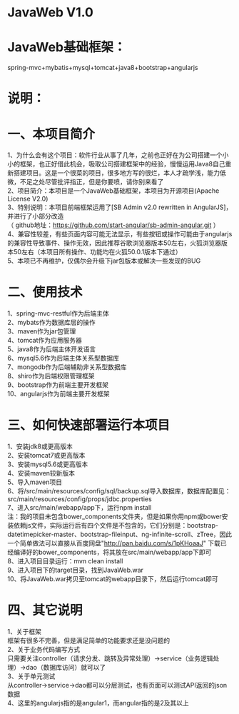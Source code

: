 # JavaWeb V1.0
# JavaWeb基础框架：
spring-mvc+mybatis+mysql+tomcat+java8+bootstrap+angularjs                     
# 说明：
# 一、本项目简介
1、为什么会有这个项目：软件行业从事了几年，之前也正好在为公司搭建一个小小的框架，也正好借此机会，吸取公司搭建框架中的经验，慢慢运用Java8自己重新搭建项目。这是一个很菜的项目，很多地方写的很烂，本人才疏学浅，能力低微，不足之处尽管批评指正，但是你要喷，请你别来看了            
2、项目简介：本项目是一个JavaWeb基础框架，本项目为开源项目(Apache License V2.0)     
3、特别说明：本项目前端框架运用了[SB Admin v2.0 rewritten in AngularJS]，并进行了小部分改造       
（ github地址：https://github.com/start-angular/sb-admin-angular.git ）    
4、兼容性较差，有些页面内容可能无法显示，有些按钮或操作可能由于angularjs的兼容性导致事件、操作无效，因此推荐谷歌浏览器版本50左右，火狐浏览器版本50左右（本项目所有操作、功能均在火狐50.0.1版本下通过）     
5、本项已不再维护，仅偶尔会升级下jar包版本或解决一些发现的BUG      
# 二、使用技术
1、spring-mvc-restful作为后端主体  
2、mybats作为数据库层的操作  
3、maven作为jar包管理    
4、tomcat作为应用服务器   
5、java8作为后端主体开发语言     
6、mysql5.6作为后端主体关系型数据库   
7、mongodb作为后端辅助非关系型数据库   
8、shiro作为后端权限管理框架   
9、bootstrap作为前端主要开发框架   
10、angularjs作为前端主要开发框架   
# 三、如何快速部署运行本项目
1、安装jdk8或更高版本   
2、安装tomcat7或更高版本    
3、安装mysql5.6或更高版本    
4、安装maven较新版本   
5、导入maven项目   
6、将/src/main/resources/config/sql/backup.sql导入数据库，数据库配置见：src/main/resources/config/props/jdbc.properties   
7、进入src/main/webapp/app下，运行npm install         
注：我的项目未包含bower_components文件夹，但是如果你用npm或bower安装依赖js文件，实际运行后有四个文件是不包含的，它们分别是：bootstrap-datetimepicker-master、bootstrap-fileinput、ng-infinite-scroll、zTree，因此一个简单做法可以直接从百度网盘"http://pan.baidu.com/s/1pKHoaaJ" 下载已经编译好的bower_components，将其放在src/main/webapp/app下即可           
8、进入项目目录运行：mvn clean install                                        
9、进入项目下的target目录，找到JavaWeb.war                    
10、将JavaWeb.war拷贝至tomcat的webapp目录下，然后运行tomcat即可          
# 四、其它说明
1、关于框架                 
框架有很多不完善，但是满足简单的功能要求还是没问题的               
2、关于业务代码编写方式               
只需要关注controller（请求分发、跳转及异常处理）->service（业务逻辑处理）->dao（数据库访问）就可以了              
3、关于单元测试                
从controller->service->dao都可以分层测试，也有页面可以测试API返回的json数据             
4、这里的angularjs指的是angular1，而angular指的是2及其以上   
